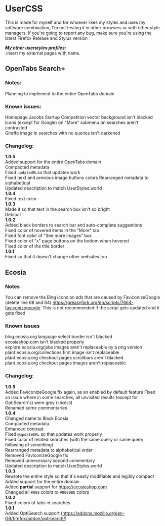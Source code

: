 # UserCSS
This is made for myself and for whoever likes my styles and uses my software combination, I'm not testing it in other browsers or with other style managers. If you're going to report any bug, make sure you're using the latest Firefox Release and Stylus version

***My other userstyles profiles:***<br>
.insert my external pages with name.

## OpenTabs Search+ <!--********************************************************************************************************************************************-->
### Notes:
Planning to implement to the entire OpenTabs domain
### Known issues:
Homepage Jacobs Startup Competition vector background isn't blacked<br>
Icons (except for Google) on "More" submenu on searches aren't contrasted<br>
Giraffe image in searches with no queries isn't darkened<br>
### Changelog:
**1.0.5**<br>
Added support for the entire OpenTabs domain<br>
Compacted metadata<br>
Fixed `updateURL`so that updates work<br>
Fixed next and previous image buttons colors
Rearranged metadata to alphabetical<br>
Updated description to match UserStyles.world<br>
**1.0.4**<br>
Fixed text color<br>
**1.0.3**<br>
Made it so that text in the search box isn't so bright<br>
Debloat<br>
**1.0.2**<br>
Added black borders to search bar and auto-complete suggestions<br>
Fixed color of hovered items in the "More" tab<br>
Fixed font color of "See more images" box<br>
Fixed color of "x" page buttons on the bottom when hovered<br>
Fixed color of the title border<br>
**1.0.1**<br>
Fixed so that it doesn't change other websites too
## Ecosia <!--******************************************************************************************************************************************************-->
### Notes
You can remove the Bing icons on ads that are caused by FaviconizeGoogle (delete line 68 and 64) https://greasyfork.org/en/scripts/7664-faviconizegoogle. This is not recommended if the script gets updated and it gets fixed
### Known issues
blog.ecosia.org language select border isn't blacked<br>
ecosiashop.com isn't blacked properly<br>
explore.ecosia.org/jobs images aren't replaceable by a png version<br>
plant.ecosia.org/collections first image isn't replaceable<br>
plant.ecosia.org checkout pages scrollbars aren't blacked<br>
plant.ecosia.org checkout pages images aren't replaceable
### Changelog:
**1.0.5**<br>
Added FaviconizeGoogle fix again, as an enabled by default feature
Fixed an issue where in some searches, all unvisited results (except for OptiSearch's) were grey (`c0c0c0`)<br>
Renamed some commentaries<br>
**1.0.4**<br>
Changed name to Black Ecosia<br>
Compacted metadata<br>
Enhanced contrast<br>
Fixed `@updateURL` so that updates work properly<br>
Fixed color of related searches (with the same query or same query following of something)<br>
Rearranged metadata to alphabetical order<br>
Removed FaviconizeGoogle fix<br>
Removed unnecessary second commentary<br>
Updated description to match UserStyles.world<br>
**1.0.3**<br>
Rewrote the entire style so that it's easily modifiable and legibly compact<br>
Added support for the entire domain<br>
Added **partial** support for https://ecosiashop.com<br>
Changed all `#888` colors to `#808080` colors<br>
**1.0.2**<br>
Fixed colors of tabs in searches<br>
**1.0.1**<br>
Added OptiSearch support (https://addons.mozilla.org/en-GB/firefox/addon/optisearch/)

